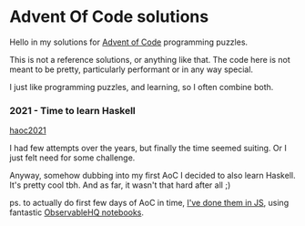 # Advent Of Code solutions

Hello in my solutions for [Advent of Code](https://adventofcode.com/) programming puzzles.

This is not a reference solutions, or anything like that.
The code here is not meant to be pretty, particularly performant or in any way special.

I just like programming puzzles, and learning, so I often combine both.
### 2021 - Time to learn Haskell

[haoc2021](haoc2021)

I had few attempts over the years, but finally the time seemed suiting.
Or I just felt need for some challenge.

Anyway, somehow dubbing into my first AoC I decided to also learn Haskell.
It's pretty cool tbh. And as far, it wasn't that hard after all ;)

ps. to actually do first few days of AoC in time, [I've done them in JS](https://observablehq.com/@ajur/advent-of-code-2021),
using fantastic [ObservableHQ notebooks](https://observablehq.com/).

